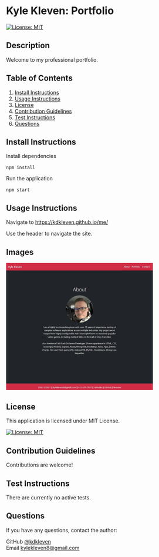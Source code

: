 
# Kyle Kleven: Portfolio


[![License: MIT](https://img.shields.io/badge/License-MIT-yellow.svg)](https://opensource.org/licenses/MIT)
    

## Description

Welcome to my professional portfolio.
      
## Table of Contents
1. [Install Instructions](#install-instructions)
2. [Usage Instructions](#usage-instructions)
3. [License](#license)
4. [Contribution Guidelines](#contribution-guidelines)
5. [Test Instructions](#test-instructions)
6. [Questions](#questions)

## Install Instructions

Install dependencies
    
    npm install

Run the application

    npm start
  
## Usage Instructions

Navigate to https://kdkleven.github.io/me/

Use the header to navigate the site.

## Images
<img src="./public/assets/images/portfolio.JPG" width="400" alt="Portfolio" />

## License
  
This application is licensed under MIT License.
     
[![License: MIT](https://img.shields.io/badge/License-MIT-yellow.svg)](https://opensource.org/licenses/MIT)
    

## Contribution Guidelines

Contributions are welcome!

## Test Instructions

There are currently no active tests.

## Questions

If you have any questions, contact the author:  

GitHub [@kdkleven](https://github.com/kdkleven)  
Email [kylekleven8@gmail.com](mailto:kylekleven8@gmail.com)
